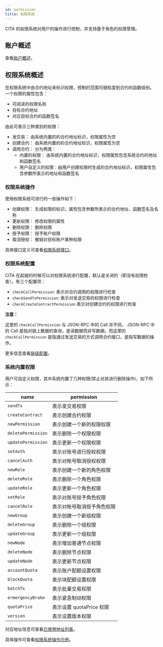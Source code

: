 ```yaml
---
id: permission
title: 权限系统
---
```


CITA 的权限系统对用户的操作进行控制，并支持基于角色的权限管理。

## 账户概述

查看[账户概述](./account#账户概述)。

## 权限系统概述

在权限系统中由合约地址来标识权限，控制的范围可细粒度到合约的函数级别。 一个权限的属性包含：

* 可阅读的权限名称
* 目标合约地址
* 对应目标合约的函数签名

由此可表示三种类别的权限：

* 发交易： 由系统内置的的合约地址标识，权限属性为空
* 创建合约： 由系统内置的的合约地址标识，权限属性为空
* 调用合约： 分为两类： 
    * 内置的权限： 由系统内置的合约地址标识，权限属性包含系统合约的地址和函数签名
    * 用户自定义的权限：由用户创建权限时生成的合约地址标识，权限属性包含参数所表示的地址和函数签名

### 权限系统操作

使用权限系统可进行的一些操作如下：

* 创建权限： 生成权限的标识，属性包含参数所表示的合约地址、函数签名及名称
* 更新权限： 修改权限的属性
* 删除权限： 删除权限
* 授予权限： 授予账户权限
* 取消授权： 撤销对目标账户某种权限

具体接口定义可查看[权限系统接口](../system-contract-interface/permission-management)。

### 权限系统配置

CITA 在起链的时候可以对权限系统进行配置，默认是关闭的（即没有权限检查）。有三个配置项：

* `checkCallPermission`: 表示对合约调用的权限进行检查
* `checkSendTxPermission`: 表示对发送交易的权限进行检查
* `checkCreateContractPermission` 表示对创建合约的权限进行检查

**注意：**

这里的 `checkCallPermission` 与 JSON-RPC 中的 Call 并不同， JSON-RPC 中的 Call 是指对链上数据的查询，是读数据而非写数据。而这里的`checkCallPermission` 是指通过发送交易的方式调用合约接口，是指写数据的操作。

更多信息查看[链级配置](../operation/chain-config)。

### 系统内置权限

用户可自定义权限，其中系统内置了几种权限(禁止对其进行删除操作)，如下所示：

| name               | permission         |
| ------------------ | ------------------ |
| `sendTx`           | 表示发交易权限            |
| `createContract`   | 表示创建合约权限           |
| `newPermission`    | 表示创建一个新的权限权限       |
| `deletePermission` | 表示删除一个权限权限         |
| `updatePermission` | 表示更新一个权限权限         |
| `setAuth`          | 表示对账号进行授权权限        |
| `cancelAuth`       | 表示对帐号取消授权权限        |
| `newRole`          | 表示创建一个新的角色权限       |
| `deleteRole`       | 表示删除一个角色权限         |
| `updateRole`       | 表示更新一个角色权限         |
| `setRole`          | 表示对账号授予角色权限        |
| `cancelRole`       | 表示对帐号取消授予角色权限      |
| `newGroup`         | 表示创建一个新组权限         |
| `deleteGroup`      | 表示删除一个组权限          |
| `updateGroup`      | 表示更新一个组权限          |
| `newNode`          | 表示增加普通节点权限         |
| `deleteNode`       | 表示删除节点权限           |
| `updateNode`       | 表示更新节点权限           |
| `accountQuota`     | 表示账户配额设置权限         |
| `blockQuota`       | 表示块配额设置权限          |
| `batchTx`          | 表示批量交易权限           |
| `ermergencyBrake`  | 表示紧急制动权限           |
| `quotaPrice`       | 表示设置 quotaPrice 权限 |
| `version`          | 表示设置版本权限           |

对应地址信息可查看[已使用地址列表](../ref/addresses#已使用地址列表)。

具体操作可查看[权限系统操作示例](./permission-example)。